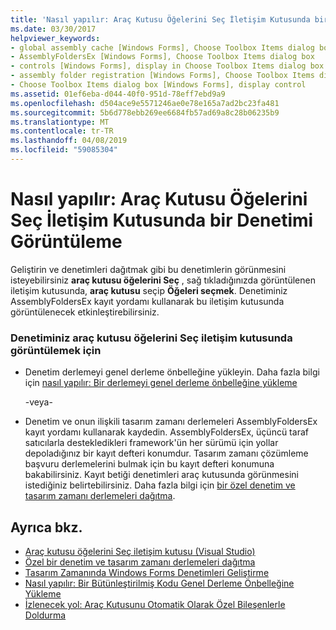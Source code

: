 ```yaml
---
title: 'Nasıl yapılır: Araç Kutusu Öğelerini Seç İletişim Kutusunda bir Denetimi Görüntüleme'
ms.date: 03/30/2017
helpviewer_keywords:
- global assembly cache [Windows Forms], Choose Toolbox Items dialog box
- AssemblyFoldersEx [Windows Forms], Choose Toolbox Items dialog box
- controls [Windows Forms], display in Choose Toolbox Items dialog box
- assembly folder registration [Windows Forms], Choose Toolbox Items dialog box
- Choose Toolbox Items dialog box [Windows Forms], display control
ms.assetid: 01ef6eba-d044-40f0-951d-78eff7ebd9a9
ms.openlocfilehash: d504ace9e5571246ae0e78e165a7ad2bc23fa481
ms.sourcegitcommit: 5b6d778ebb269ee6684fb57ad69a8c28b06235b9
ms.translationtype: MT
ms.contentlocale: tr-TR
ms.lasthandoff: 04/08/2019
ms.locfileid: "59085304"
---
```

# <a name="how-to-display-a-control-in-the-choose-toolbox-items-dialog-box"></a>Nasıl yapılır: Araç Kutusu Öğelerini Seç İletişim Kutusunda bir Denetimi Görüntüleme
Geliştirin ve denetimleri dağıtmak gibi bu denetimlerin görünmesini isteyebilirsiniz **araç kutusu öğelerini Seç** , sağ tıkladığınızda görüntülenen iletişim kutusunda, **araç kutusu** seçip  **Öğeleri seçmek**. Denetiminiz AssemblyFoldersEx kayıt yordamı kullanarak bu iletişim kutusunda görüntülenecek etkinleştirebilirsiniz.  
  
### <a name="to-display-your-control-in-the-choose-toolbox-items-dialog-box"></a>Denetiminiz araç kutusu öğelerini Seç iletişim kutusunda görüntülemek için  
  
-   Denetim derlemeyi genel derleme önbelleğine yükleyin. Daha fazla bilgi için [nasıl yapılır: Bir derlemeyi genel derleme önbelleğine yükleme](../../app-domains/how-to-install-an-assembly-into-the-gac.md)  
  
     -veya-  
  
-   Denetim ve onun ilişkili tasarım zamanı derlemeleri AssemblyFoldersEx kayıt yordamı kullanarak kaydedin. AssemblyFoldersEx, üçüncü taraf satıcılarla destekledikleri framework'ün her sürümü için yollar depoladığınız bir kayıt defteri konumdur. Tasarım zamanı çözümleme başvuru derlemelerini bulmak için bu kayıt defteri konumuna bakabilirsiniz. Kayıt betiği denetimleri araç kutusunda görünmesini istediğiniz belirtebilirsiniz. Daha fazla bilgi için [bir özel denetim ve tasarım zamanı derlemeleri dağıtma](https://docs.microsoft.com/previous-versions/visualstudio/visual-studio-2010/ee849818(v=vs.100)).  
  
## <a name="see-also"></a>Ayrıca bkz.

- [Araç kutusu öğelerini Seç iletişim kutusu (Visual Studio)](https://docs.microsoft.com/previous-versions/visualstudio/visual-studio-2010/dyca0t6t(v=vs.100))
- [Özel bir denetim ve tasarım zamanı derlemeleri dağıtma](https://docs.microsoft.com/previous-versions/visualstudio/visual-studio-2010/ee849818(v=vs.100))
- [Tasarım Zamanında Windows Forms Denetimleri Geliştirme](developing-windows-forms-controls-at-design-time.md)
- [Nasıl yapılır: Bir Bütünleştirilmiş Kodu Genel Derleme Önbelleğine Yükleme](../../app-domains/how-to-install-an-assembly-into-the-gac.md)
- [İzlenecek yol: Araç Kutusunu Otomatik Olarak Özel Bileşenlerle Doldurma](walkthrough-automatically-populating-the-toolbox-with-custom-components.md)
